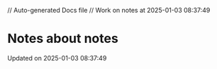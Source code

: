 // Auto-generated Docs file
// Work on notes at 2025-01-03 08:37:49
# Notes about notes
Updated on 2025-01-03 08:37:49
